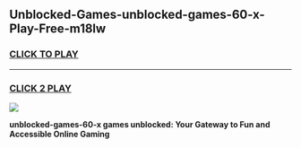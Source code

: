 
## Unblocked-Games-unblocked-games-60-x-Play-Free-m18lw
<h3>
<a href="https://premium76.site?title=unblocked-games-60-x&ref=10A">CLICK TO PLAY</a></h3>
<hr>

<h3>
<a href="https://premium76.site?title=unblocked-games-60-x&ref=10A">CLICK 2 PLAY</a>
  
</h3>

<a href="https://premium76.site?title=unblocked-games-60-x&ref=10A"><img src="https://clearcache.store/games.png"></a>


**unblocked-games-60-x games unblocked: Your Gateway to Fun and Accessible Online Gaming**
